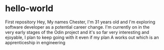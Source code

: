 # hello-world
First repository
Hey,
My names Chester, I'm 31 years old and I'm exploring software developer as a potential career change. I'm currently on in the very early stages of the Odin project and it's so far very interesting and ejoyable, I plan to keep going with it even if my plan A works out which is an apprenticeship in engineering
